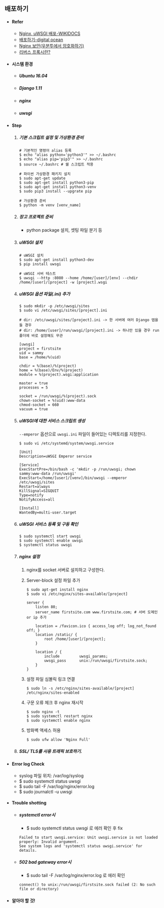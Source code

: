 ## 배포하기

- #### Refer

  - [Nginx, uWSGI 배포-WIKIDOCS](https://wikidocs.net/6611)
  - [배포하기-digital ocean](https://www.digitalocean.com/community/tutorials/how-to-serve-django-applications-with-uwsgi-and-nginx-on-ubuntu-16-04)
  - [Nginx 보안(우분투에서 암호화하기)](https://www.digitalocean.com/community/tutorials/how-to-secure-nginx-with-let-s-encrypt-on-ubuntu-16-04)
  - [리버스 프록시란?](https://ko.wikipedia.org/wiki/%EB%A6%AC%EB%B2%84%EC%8A%A4_%ED%94%84%EB%A1%9D%EC%8B%9C)

- #### 시스템 환경

  - ##### Ubuntu 16.04

  - ##### Django 1.11

  - ##### nginx

  - ##### uwsgi

- #### Step

  1. ##### 기본 스크립트 설정 및 가상환경 준비 

     ```
     # 기본적인 명령어 alias 등록
     $ echo "alias python='python3'" >> ~/.bashrc
     $ echo "alias pip='pip3'" >> ~/.bashrc
     $ source ~/.bashrc # 쉘 스크립트 적용

     # 파이썬 가상환경 패키지 설치
     $ sudo apt-get update
     $ sudo apt-get install python3-pip
     $ sudo apt-get install python3-venv
     $ sudo pip3 install --upgrate pip

     # 가상환경 준비
     $ python -m venv [venv_name]
     ```

  2. ##### 장고 프로젝트 준비

     - python package 설치, 셋팅 파일 분기 등

  3. ##### uWSGI 설치

     ```
     # uWSGI 설치
     $ sudo apt-get install python3-dev
     $ pip install uwsgi

     # uWSGI 서버 테스트
     $ uwsgi --http :8080 --home /home/[user]/[env] --chdir /home/[user]/[project] -w [project].wsgi
     ```

  4. ##### uWSGI 옵션 파일(.ini) 추가 

     ```
     $ sudo mkdir -p /etc/uwsgi/sites
     $ sudo vi /etc/uwsgi/sites/[project].ini

     # dir: /etc/uwsgi/sites/[project].ini -> 한 서버에 여러 Django 앱을 둘 경우 
     # dir: /home/[user]/run/uwsgi/[project].ini -> 하나만 있을 경우 run 폴더에 바로 설정해도 무관 

     [uwsgi]
     project = firstsite
     uid = sammy
     base = /home/%(uid)

     chdir = %(base)/%(project)
     home = %(base)/Env/%(project)
     module = %(project).wsgi:application

     master = true
     processes = 5

     socket = /run/uwsgi/%(project).sock
     chown-socket = %(uid):www-data
     chmod-socket = 660
     vacuum = true
     ```

  5. ##### uWSGI에 대한 서비스 스크립트 생성

     `--emperor` 옵션으로 `uwsgi.ini` 파일이 들어있는 디렉토리를 지정한다.

     ```
     $ sudo vi /etc/systemd/system/uwsgi.service

     [Unit]
     Description=uWSGI Emperor service

     [Service]
     ExecStartPre=/bin/bash -c 'mkdir -p /run/uwsgi; chown sammy:www-data /run/uwsgi'
     ExecStart=/home/[user]/[venv]/bin/uwsgi --emperor /etc/uwsgi/sites
     Restart=always
     KillSignal=SIGQUIT
     Type=notify
     NotifyAccess=all

     [Install]
     WantedBy=multi-user.target
     ```

  6. ##### uWSGI 서비스 등록 및 구동 확인

     ```
     $ sudo systemctl start uwsgi
     $ sudo systemctl enable uwsgi
     $ systemctl status uwsgi
     ```

  7. ##### nginx 설정

     1. nginx를 socket 서버로 설치하고 구성한다.

     2. Server-block 설정 파일 추가

        ```
        $ sudo apt-get install nginx
        $ sudo vi /etc/nginx/sites-available/[project]

        server {
            listen 80;
            server_name firstsite.com www.firstsite.com; # 서버 도메인 or ip 추가 

            location = /favicon.ico { access_log off; log_not_found off; }
            location /static/ {
                root /home/[user]/[project];
            }

            location / {
                include         uwsgi_params;
                uwsgi_pass      unix:/run/uwsgi/firstsite.sock;
            }
        }
        ```

     3. 설정 파일 심볼릭 링크 연결

        ```
        $ sudo ln -s /etc/nginx/sites-available/[project] /etc/nginx/sites-enabled
        ```

     4. 구문 오류 체크 후 nginx 재시작

        ```
        $ sudo nginx -t
        $ sudo systemctl restart nginx
        $ sudo systemctl enable nginx
        ```

     5. 방화벽 액세스 허용

        ```
        $ sudo ufw allow 'Nginx Full'
        ```

  8. ##### SSL/ TLS를 사용 트래픽 보호하기.

- #### Error log Check

  - syslog 파일 위치: /var/log/syslog
  - $ sudo systemctl status uwsgi
  - $ sudo tail -F /var/log/nginx/error.log
  - $ sudo journalctl -u uwsgi

- #### Trouble shotting

  - ##### systemctl error시

    - $ sudo systemctl status uwsgi 로 에러 확인 후 fix

    ```
    Failed to start uwsgi.service: Unit uwsgi.service is not loaded properly: Invalid argument.
    See system logs and 'systemctl status uwsgi.service' for details.
    ```

  - ##### 502 bad gateway error시

    - $ sudo tail -F /var/log/nginx/error.log 로 에러 확인

    ```
    connect() to unix:/run/uwsgi/firstsite.sock failed (2: No such file or directory)
    ```

- #### 알아야 할 것!